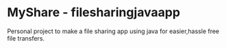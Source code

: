 # MyShare - filesharingjavaapp
Personal project to make a file sharing app using java for easier,hassle free file transfers.
